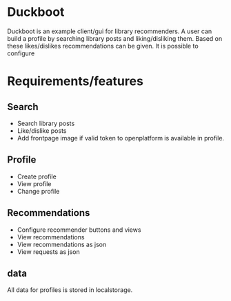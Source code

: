 # Duckboot
Duckboot is an example client/gui for library recommenders. 
A user can build a profile by searching library posts and liking/disliking them. Based on these likes/dislikes recommendations can be given. 
It is possible to configure 


# Requirements/features

## Search
* Search library posts
* Like/dislike posts
* Add frontpage image if valid token to openplatform is available in profile.

## Profile
* Create profile
* View profile
* Change profile

## Recommendations
* Configure recommender buttons and views
* View recommendations
* View recommendations as json
* View requests as json

## data
All data for profiles is stored in localstorage.
